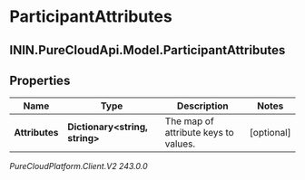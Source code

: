 # ParticipantAttributes

## ININ.PureCloudApi.Model.ParticipantAttributes

## Properties

|Name | Type | Description | Notes|
|------------ | ------------- | ------------- | -------------|
| **Attributes** | **Dictionary&lt;string, string&gt;** | The map of attribute keys to values. | [optional] |



_PureCloudPlatform.Client.V2 243.0.0_
